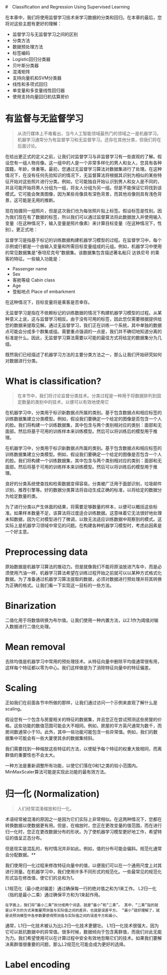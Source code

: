 #　Classification and Regression Using Supervised Learning

在本章中，我们将使用监督学习技术来学习数据的分类和回归。在本章的最后，您将对这些主题有更好的理解：

- 监督学习与无监督学习之间的区别
- 分类方法
- 数据预处理方法
- 标签编码
- Logistic回归分类器
- 贝叶斯分类器
- 混淆矩阵
- 支持向量机和SVM分类器
- 线性和多项式回归 
- 单变量和多变量线性回归器
- 使用支持向量回归机估算房价

# 有监督与无监督学习
> 从流行媒体上不难看出，当今人工智能领域最热门的领域之一是机器学习。机器学习通常分为有监督学习和无监督学习。还存在其他分类，但我们将在后面讨论。

在给出更正式的定义之前，让我们对监督学习与非监督学习有一些直观的了解。假设您有一组人物肖像。这一组中的人是一个非常多样化的男人和女人，您具有各种国籍，年龄，体重等。最初，您通过无监督学习算法对数据集进行了处理。在这种情况下，在没有任何先验知识的情况下，无监督算法将根据其识别为相似的某些特征开始对这些照片进行分类。例如，它可能独自开始认识到男人和女人是不同的，并且可能开始将男人分组为一组，将女人分组为另一组。但是不能保证它将找到该模式。它可能会聚类图像，因为某些肖像具有深色背景，而其他肖像则具有浅色背景，这可能是无用的推断。

现在拍摄同一组照片，但是这次我们也为每张照片贴上标签。假设标签是性别。因为我们现在有了数据的标签，所以我们可以通过监督算法将此数据放入并使用输入变量（在这种情况下，输入变量是照片像素）来计算目标变量（在这种情况下，性别）。更正式地：

监督学习是指基于标记的训练数据构建机器学习模型的过程。在监督学习中，每个示例或行都是一个由输入变量和所需目标变量组成的元组。例如，机器学习中使用的常见数据集是“泰坦尼克号”数据集。该数据集包含描述著名船只 达铁尼号 的乘客的特征。一些输入功能是：

- Passenger name
- Sex 
- 客舱等级 Cabin class
- Age
- 登船地点 Place of embarkment

在这种情况下，目标变量将是乘客是否幸存。

无监督学习是指在不依赖标记的训练数据的情况下构建机器学习模型的过程。从某种意义上说，这与监督学习相反。由于没有可用的标签，因此您仅需要根据提供给您的数据来提取见解。通过无监督学习，我们正在训练一个系统，其中单独的数据点可能会分成多个群集或组。需要重点强调的一点是，我们并不确切地知道分离的标准是什么。因此，无监督学习算法需要以可能的最佳方式将给定的数据集分为几组。

既然我们已经描述了机器学习方法的主要分类方法之一，那么让我们开始研究如何对数据进行分类。

# What is classification?
> 在本节中，我们将讨论监督分类技术。分类过程是一种用于将数据排列到固定数量的类别中的技术，以便可以有效地使用它

在机器学习中，分类用于标识新数据点所属的类别。基于包含数据点和相应标签的训练数据集建立分类模型。例如，假设我们要确定一个给定的图像是否包含一个人的脸。我们将构建一个训练数据集，其中包含与两个类别相对应的类别：面部和无面部。然后将基于可用的训练样本来训练模型。然后可以将训练后的模型用于推理。

在机器学习中，分类用于标识新数据点所属的类别。基于包含数据点和相应标签的训练数据集建立分类模型。例如，假设我们要确定一个给定的图像是否包含一个人的脸。我们将构建一个训练数据集，其中包含与两个类别相对应的类别：面部和无面部。然后将基于可用的训练样本来训练模型。然后可以将训练后的模型用于推理。

良好的分类系统使查找和检索数据变得容易。分类被广泛用于面部识别，垃圾邮件识别，推荐引擎等。好的数据分类算法将自动生成正确的标准，以将给定的数据分为给定数量的类。

为了进行分类以产生体面的结果，将需要足够数量的样本，以便可以概括这些标准。如果样本数量不足，该算法将过度适合训练数据。这意味着它无法很好地处理未知数据，因为它对模型进行了微调，以致无法适应训练数据中观察到的模式。这实际上是机器学习领域中常见的问题。在构建各种机器学习模型时，考虑此因素是一个好主意。

# Preprocessing data

原始数据是机器学习算法的推动力。但是就像我们不能将原油放进汽车中，而是必须使用汽油一样，机器学习算法希望在训练过程开始之前就可以以某种方式格式化数据。为了准备通过机器学习算法提取的数据，必须对数据进行预处理并将其转换为正确的格式。让我们看一下实现这一目标的一些方法。

# Binarization
二值化用于将数值转换为布尔值。让我们使用一种内置方法，以2.1作为阈值对输入数据进行二值化处理。

# Mean removal
去除均值是机器学习中常用的预处理技术。从特征向量中删除平均值通常很有用，这样每个特征都以零为中心。我们这样做是为了消除特征向量中的特征偏差。

# Scaling
正如我们在前面各节中所做的那样，让我们通过访问一个示例来直观了解什么是scaling。

假设您有一个包含与房屋相关的特征的数据集，并且您正在尝试预测这些房屋的价格。这些功能的数值范围可能会大不相同。例如，房屋的平方英尺通常为数千，而房间数通常小于10。此外，其中一些功能可能包含一些异常值。例如，我们的数据集中可能会有一些大厦使其余的数据集倾斜。

我们需要找到一种缩放这些特征的方法，以使赋予每个特征的权重大致相同，而离群值的重要性也不会太大。

一种方法是重新调整所有功能，以使它们落在0和1之类的较小范围内。MinMaxScaler算法可能是实现此功能的最有效方法。

# 归一化 (Normalization)
>人们经常混淆缩放和归一化。

术语经常被混淆的原因之一是因为它们实际上非常相似。在这两种情况下，您都在转换数据以使数据更有用。但是，在缩放时，您正在更改变量的值范围，而在进行归一化时，您正在更改数据分布的形状。为了使机器学习模型更好地工作，希望特征的值呈正态分布。

但是现实是混乱的，有时情况并非如此。例如，值的分布可能会偏斜。规范化通常会分配数据。**

我们使用归一化过程来修改特征向量中的值，以便我们可以在一个通用尺度上对其进行测量。在机器学习中，我们使用许多不同形式的规范化。一些最常见的规范化形式旨在修改值，使它们的总和为1。

L1规范化（最小绝对偏差）通过确保每一行的绝对值之和为1来工作。 
L2归一化（指的是最小二乘）通过确保平方和为1来起作用。

    在字面上，我们将“最小二乘”拆分成两个词语，就是“最小”和“二乘”。 其中，“二乘”指的就是以平方的方式来衡量预测值与实际值之间的差异，也就是误差平方。 “最小”就好理解了，就是说预测模型中各参数要使得预测值与实际值之间的误差平方和最小。

通常，L1归一化技术被认为比L2归一化技术更健壮。 L1归一化技术很强大，因为它可以抵抗数据中的异常值。很多时候，数据倾向于包含离群值，而我们对此无能为力。我们希望使用可以在计算过程中安全有效地忽略它们的技术。如果我们要解决离群值很重要的问题，那么L2规范化可能会成为更好的选择。

# Label encoding
